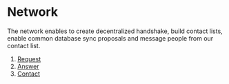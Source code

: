 # Network
The network enables to create decentralized handshake, build contact lists, enable common database sync proposals and message people from our contact list.

1. [Request](/contact/answer/request/readme.md)
2. [Answer](/contact/answer/readme.md)
3. [Contact](/contact/readme.md)
